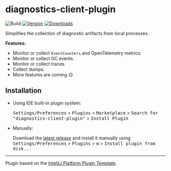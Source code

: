 # diagnostics-client-plugin

![Build](https://github.com/rafaelldi/diagnostics-client-plugin/workflows/Build/badge.svg)
[![Version](https://img.shields.io/jetbrains/plugin/v/19141-diagnostics-client.svg?label=plugin&logo=rider)](https://plugins.jetbrains.com/plugin/19141-diagnostics-client)
[![Downloads](https://img.shields.io/jetbrains/plugin/d/19141-diagnostics-client.svg)](https://plugins.jetbrains.com/plugin/19141-diagnostics-client)

<!-- Plugin description -->
Simplifies the collection of diagnostic artifacts from local processes.

**Features:**
* Monitor or collect `EventCounters` and OpenTelemetry metrics.
* Monitor or collect GC events.
* Monitor or collect traces.
* Collect dumps.
* More features are coming 😉
<!-- Plugin description end -->

## Installation

- Using IDE built-in plugin system:
  
  <kbd>Settings/Preferences</kbd> > <kbd>Plugins</kbd> > <kbd>Marketplace</kbd> > <kbd>Search for "diagnostics-client-plugin"</kbd> >
  <kbd>Install Plugin</kbd>
  
- Manually:

  Download the [latest release](https://github.com/rafaelldi/diagnostics-client-plugin/releases/latest) and install it manually using
  <kbd>Settings/Preferences</kbd> > <kbd>Plugins</kbd> > <kbd>⚙️</kbd> > <kbd>Install plugin from disk...</kbd>


---
Plugin based on the [IntelliJ Platform Plugin Template][template].

[template]: https://github.com/JetBrains/intellij-platform-plugin-template
